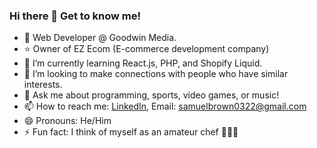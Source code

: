 ### Hi there 👋 Get to know me!


- 🔭 Web Developer @ Goodwin Media.
- ⭐️ Owner of EZ Ecom (E-commerce development company)
- 🌱 I’m currently learning React.js, PHP, and Shopify Liquid.
- 🤔 I’m looking to make connections with people who have similar interests.
- 💬 Ask me about programming, sports, video games, or music!
- 📫 How to reach me: [LinkedIn](https://www.linkedin.com/in/samuelbrown0322/), Email: samuelbrown0322@gmail.com
- 😄 Pronouns: He/Him
- ⚡ Fun fact: I think of myself as an amateur chef 👨‍🍳😋

